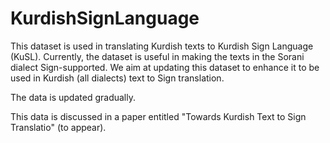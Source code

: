 # KurdishSignLanguage
This dataset is used in translating Kurdish texts to Kurdish Sign Language (KuSL). Currently, the dataset is useful in making the texts in the Sorani dialect Sign-supported. We aim at updating this dataset to enhance it to be used in Kurdish (all dialects) text to Sign translation. 

The data is updated gradually.

This data is discussed in a paper entitled "Towards Kurdish Text to Sign Translatio" (to appear).
